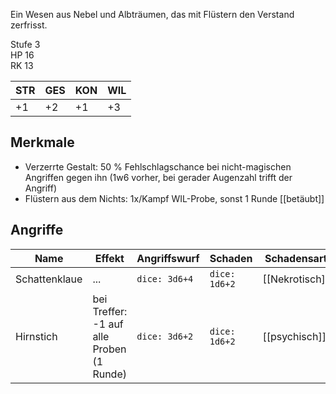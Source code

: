 

Ein Wesen aus Nebel und Albträumen, das mit Flüstern den Verstand zerfrisst.  

Stufe 3  
HP 16  
RK 13

|STR|GES|KON|WIL|
|---|---|---|---|
|+1|+2|+1|+3|

## Merkmale

- Verzerrte Gestalt: 50 % Fehlschlagschance bei nicht-magischen Angriffen gegen ihn (1w6 vorher, bei gerader Augenzahl trifft der Angriff)
- Flüstern aus dem Nichts: 1x/Kampf WIL-Probe, sonst 1 Runde [[betäubt]]

## Angriffe

| Name          | Effekt                                    | Angriffswurf  | Schaden       | Schadensart    |
| ------------- | ----------------------------------------- | ------------- | ------------- | -------------- |
| Schattenklaue | ...                                       | `dice: 3d6+4` | `dice: 1d6+2` | [[Nekrotisch]] |
| Hirnstich     | bei Treffer: -1 auf alle Proben (1 Runde) | `dice: 3d6+2` | `dice: 1d6+2` | [[psychisch]]  |

